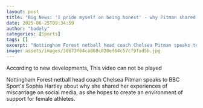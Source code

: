 ```yaml
---
layout: post
title: "Big News: 'I pride myself on being honest' - why Pitman shared miscarriage experience"
date: 2025-06-25T09:34:59
author: "badely"
categories: [Sports]
tags: []
excerpt: "Nottingham Forest netball head coach Chelsea Pitman speaks to BBC Sport's Sophia Hartley about why she shared her experiences of miscarriage, as she h"
image: assets/images/30673f64ca868c020ef64c57cf9fad5b.jpg
---
```


According to new developments, This video can not be played

Nottingham Forest netball head coach Chelsea Pitman speaks to BBC Sport's Sophia Hartley about why she shared her experiences of miscarriage on social media, as she hopes to create an environment of support for female athletes.

